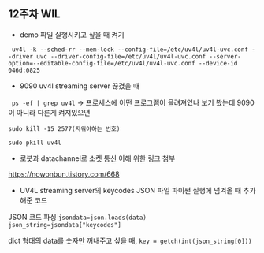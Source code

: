 ## 12주차 WIL


* demo 파일 실행시키고 싶을 때 켜기

`` uv4l -k --sched-rr --mem-lock --config-file=/etc/uv4l/uv4l-uvc.conf --driver uvc --driver-config-file=/etc/uv4l/uv4l-uvc.conf
--server-option=--editable-config-file=/etc/uv4l/uv4l-uvc.conf --device-id 046d:0825``

* 9090 uv4l streaming server 끊겼을 때

`` ps -ef | grep uv4l`` -> 프로세스에 어떤 프로그램이 올려져있나 보기
봤는데 9090 이 아니라 다른게 켜져있으면

``sudo kill -15 2577(지워야하는 번호)``

``sudo pkill uv4l``


* 로봇과 datachannel로 소켓 통신 이해 위한 링크 첨부

https://nowonbun.tistory.com/668

* UV4L streaming server의 keycodes JSON 파일 파이썬 실행에 넘겨올 때 추가해준 코드

JSON 코드 파싱
``jsondata=json.loads(data)`` ``json_string=jsondata["keycodes"]``

dict 형태의 data를 숫자만 꺼내주고 싶을 때,
``key = getch(int(json_string[0]))``
